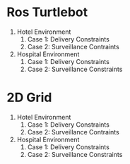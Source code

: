 # Ros Turtlebot
1. Hotel Environment
   1. Case 1: Delivery Constraints
   2. Case 2: Surveillance Contraints
3. Hospital Environment
   1. Case 1: Delivery Constraints
   2. Case 2: Surveillance Constraints 
# 2D Grid 
1. Hotel Environment
   1. Case 1: Delivery Constraints
   2. Case 2: Surveillance Contraints
3. Hospital Environment
   1. Case 1: Delivery Constraints
   2. Case 2: Surveillance Constraints 
